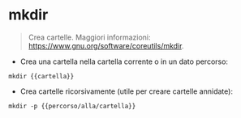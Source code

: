 # mkdir

> Crea cartelle.
> Maggiori informazioni: <https://www.gnu.org/software/coreutils/mkdir>.

- Crea una cartella nella cartella corrente o in un dato percorso:

`mkdir {{cartella}}`

- Crea cartelle ricorsivamente (utile per creare cartelle annidate):

`mkdir -p {{percorso/alla/cartella}}`
